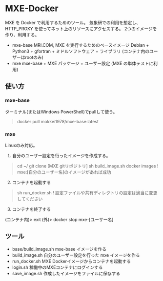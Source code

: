 MXE-Docker
========

MXE を Docker で利用するためのツール。
気象研での利用を想定し、 HTTP_PROXY を使ってネット上のリソースにアクセスする。
2つのイメージを作り、利用する。

  * mxe-base  MRI.COM, MXE を実行するためのベースイメージ
              Debian + Python3 + gfortran + ミドルソフトウェア + ライブラリ
	      (コンテナ内のユーザーはrootのみ)
  * mxe       mxe-base + MXE パッケージ + ユーザー設定
              (MXE の単体テストに利用)


使い方
--------

### mxe-base

ターミナル(またはWindows PowerShell)でpullして使う。

> docker pull mokkei1978/mxe-base:latest


### mxe

Linuxのみ対応。

1. 自分のユーザー設定を行ったイメージを作成する。

> cd ~/
> git clone [MXE gitリポジトリ]
> sh build_image.sh
> docker images  ! mxe:[自分のユーザー名]のイメージがあれば成功

2. コンテナを起動する

> sh run_docker.sh  ! 設定ファイルや共有ディレクトリの設定は適当に変更してください

3. コンテナを終了する

(コンテナ内)> exit
(外)> docker stop mxe-[ユーザー名]


ツール
--------

  * base/build_image.sh  mxe-base イメージを作る
  * build_image.sh       自分のユーザー設定を行った mxe イメージを作る
  * run_docker.sh        MXE Dockerイメージからコンテナを起動する
  * login.sh             稼働中のMXEコンテナにログインする
  * save_image.sh        作成したイメージをファイルに保存する
